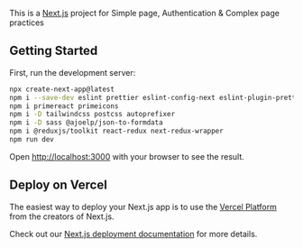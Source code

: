This is a [Next.js](https://nextjs.org/) project for Simple page, Authentication & Complex page practices 

## Getting Started

First, run the development server:

```bash
npx create-next-app@latest
npm i --save-dev eslint prettier eslint-config-next eslint-plugin-prettier eslint-config-prettier
npm i primereact primeicons
npm i -D tailwindcss postcss autoprefixer
npm i -D sass @ajoelp/json-to-formdata
npm i @reduxjs/toolkit react-redux next-redux-wrapper
npm run dev
```

Open [http://localhost:3000](http://localhost:3000) with your browser to see the result.

## Deploy on Vercel

The easiest way to deploy your Next.js app is to use the [Vercel Platform](https://vercel.com/new?utm_medium=default-template&filter=next.js&utm_source=create-next-app&utm_campaign=create-next-app-readme) from the creators of Next.js.

Check out our [Next.js deployment documentation](https://nextjs.org/docs/deployment) for more details.
